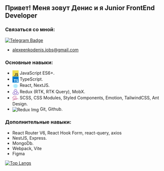 ## Привет! Меня зовут Денис и я Junior FrontEnd Developer

### Связаться со мной:

<div id="badges">
  <a href="https://t.me/MiracleHorizon">
    <img src="https://img.shields.io/badge/Telegram-blue?style=for-the-badge&logo=telegram&logoColor=white" alt="Telegram Badge"/>
  </a>
</div>

-   alexeenkodenis.jobs@gmail.com

### Основные навыки:

-   <img align="center" width="20px"  src="https://raw.githubusercontent.com/github/explore/80688e429a7d4ef2fca1e82350fe8e3517d3494d/topics/javascript/javascript.png" alt="JavaScript Img" /> JavaScript ES6+.
-   <img align="center" width="20px" src="https://raw.githubusercontent.com/github/explore/80688e429a7d4ef2fca1e82350fe8e3517d3494d/topics/typescript/typescript.png" alt="TypeScript Img" /> TypeScript.
-   <img align="center" width="20px" src="https://raw.githubusercontent.com/github/explore/80688e429a7d4ef2fca1e82350fe8e3517d3494d/topics/react/react.png" alt="React Img" /> React, NextJS.
-   <img align="center" width="20px" src="https://raw.githubusercontent.com/github/explore/80688e429a7d4ef2fca1e82350fe8e3517d3494d/topics/redux/redux.png" alt="Redux Img" /> Redux (RTK, RTK Query), MobX.
-   <img align="center" width="20px" src="https://raw.githubusercontent.com/github/explore/80688e429a7d4ef2fca1e82350fe8e3517d3494d/topics/sass/sass.png" alt="Redux Img" /> SCSS, CSS Modules, Styled Components, Emotion, TailwindCSS, Ant Design.
-   <img align="center" width="20px" src="https://github.githubassets.com/images/modules/logos_page/GitHub-Mark.png" alt="Redux Img" /> Git, Github.

### Дополнительные навыки:

-   React Router V6, React Hook Form, react-query, axios
-   NestJS, Express.
-   MongoDb.
-   Webpack, Vite
-   Figma

[![Top Langs](https://github-readme-stats.vercel.app/api/top-langs/?username=MiracleHorizon&layout=compact)](https://github.com/MiracleHorizon/github-readme-stats)
